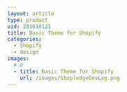 ```yaml
---
layout: article
type: product
uid: 201010121
title: Basic Theme for Shopify
categories: 
  - Shopify
  - design
images:
  # 0
  - title: Basic Theme for Shopify
    url: /images/ShopledgeDevLog.png 
---
```

